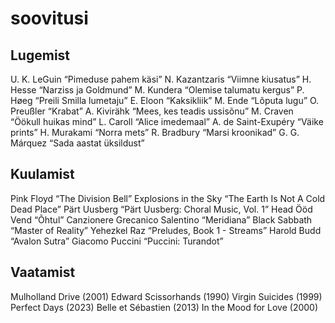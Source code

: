 # soovitusi

## Lugemist
U. K. LeGuin “Pimeduse pahem käsi”
N. Kazantzaris “Viimne kiusatus”
H. Hesse “Narziss ja Goldmund”
M. Kundera “Olemise talumatu kergus”
P. Høeg “Preili Smilla lumetaju”
E. Eloon “Kaksikliik”
M. Ende “Lõputa lugu”
O. Preußler “Krabat”
A. Kivirähk “Mees, kes teadis ussisõnu”
M. Craven “Öökull huikas mind”
L. Caroll “Alice imedemaal”
A. de Saint-Exupéry “Väike prints”
H. Murakami “Norra mets”
R. Bradbury “Marsi kroonikad”
G. G. Márquez “Sada aastat üksildust”

## Kuulamist
Pink Floyd “The Division Bell”
Explosions in the Sky “The Earth Is Not A Cold Dead Place”
Pärt Uusberg “Pärt Uusberg: Choral Music, Vol. 1”
Head Ööd Vend “Õhtul”
Canzionere Grecanico Salentino “Meridiana”
Black Sabbath “Master of Reality”
Yehezkel Raz “Preludes, Book 1 - Streams”
Harold Budd “Avalon Sutra”
Giacomo Puccini “Puccini: Turandot”

## Vaatamist
Mulholland Drive (2001)
Edward Scissorhands (1990)
Virgin Suicides (1999)
Perfect Days (2023)
Belle et Sébastien (2013)
In the Mood for Love (2000)
